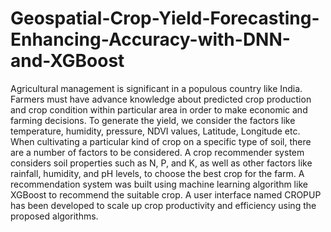 # Geospatial-Crop-Yield-Forecasting-Enhancing-Accuracy-with-DNN-and-XGBoost

Agricultural management is significant in a populous country like India. Farmers must have advance knowledge about predicted crop production and crop condition within particular area in order to make economic and farming decisions. To generate the yield, we consider the factors like temperature, humidity, pressure, NDVI values, Latitude, Longitude etc. When cultivating a particular kind of crop on a specific type of soil, there are a number of factors to be considered. A crop recommender system considers soil properties such as N, P, and K, as well as other factors like rainfall, humidity, and pH levels, to choose the best crop for the farm. A recommendation system was built using machine learning algorithm like XGBoost to recommend the suitable crop. A user interface named CROPUP has been developed to scale up crop productivity and efficiency using the proposed algorithms.
